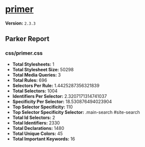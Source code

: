 # [primer]( http://primercss.io )

**Version:** `2.3.3`

## Parker Report

### css/primer.css

- **Total Stylesheets:** 1
- **Total Stylesheet Size:** 50298
- **Total Media Queries:** 3
- **Total Rules:** 696
- **Selectors Per Rule:** 1.4425287356321839
- **Total Selectors:** 1004
- **Identifiers Per Selector:** 2.3207171314741037
- **Specificity Per Selector:** 18.530876494023904
- **Top Selector Specificity:** 110
- **Top Selector Specificity Selector:** .main-search #site-search
- **Total Id Selectors:** 2
- **Total Identifiers:** 2330
- **Total Declarations:** 1480
- **Total Unique Colors:** 45
- **Total Important Keywords:** 16

